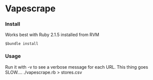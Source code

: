 # Vapescrape


### Install
Works best with Ruby 2.1.5 installed from RVM

    $bundle install

### Usage
Run it with -v to see a verbose message for each URL.  This thing goes
SLOW....
    ./vapescrape.rb > stores.csv
